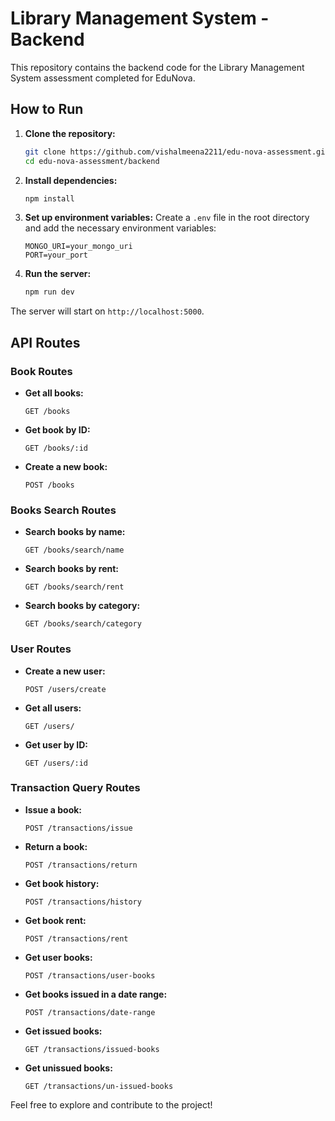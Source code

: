 # Library Management System - Backend
This repository contains the backend code for the Library Management System assessment completed for EduNova.

## How to Run

1. **Clone the repository:**
    ```bash
    git clone https://github.com/vishalmeena2211/edu-nova-assessment.git
    cd edu-nova-assessment/backend
    ```

2. **Install dependencies:**
    ```bash
    npm install
    ```

3. **Set up environment variables:**
    Create a `.env` file in the root directory and add the necessary environment variables:
    ```env
    MONGO_URI=your_mongo_uri
    PORT=your_port
    ```

4. **Run the server:**
    ```bash
    npm run dev
    ```

The server will start on `http://localhost:5000`.

## API Routes

### Book Routes
- **Get all books:**
  ```http
  GET /books
  ```
- **Get book by ID:**
  ```http
  GET /books/:id
  ```
- **Create a new book:**
  ```http
  POST /books
  ```

### Books Search Routes
- **Search books by name:**
  ```http
  GET /books/search/name
  ```
- **Search books by rent:**
  ```http
  GET /books/search/rent
  ```
- **Search books by category:**
  ```http
  GET /books/search/category
  ```

### User Routes
- **Create a new user:**
  ```http
  POST /users/create
  ```
- **Get all users:**
  ```http
  GET /users/
  ```
- **Get user by ID:**
  ```http
  GET /users/:id
  ```

### Transaction Query Routes
- **Issue a book:**
  ```http
  POST /transactions/issue
  ```
- **Return a book:**
  ```http
  POST /transactions/return
  ```
- **Get book history:**
  ```http
  POST /transactions/history
  ```
- **Get book rent:**
  ```http
  POST /transactions/rent
  ```
- **Get user books:**
  ```http
  POST /transactions/user-books
  ```
- **Get books issued in a date range:**
  ```http
  POST /transactions/date-range
  ```
- **Get issued books:**
  ```http
  GET /transactions/issued-books
  ```
- **Get unissued books:**
  ```http
  GET /transactions/un-issued-books
  ```

Feel free to explore and contribute to the project!